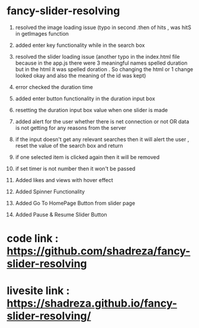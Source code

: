 # fancy-slider-resolving

1. resolved the image loading issue (typo in second .then of hits , was hitS in getImages function
2. added enter key functionality while in the search box
3. resolved the slider loading issue (another typo in the index.html file because in the app.js there were 3 meaningful names spelled duration but in the html it was spelled doration . So changing the html or 1 change looked okay and also the meaning of the id was kept)
4. error checked the duration time
5. added enter button functionality in the duration input box
6. resetting the duration input box value when one slider is made
7. added alert for the user whether there is net connection or not OR data is not getting for any reasons from the server
8. if the input doesn't get any relevant searches then it will alert the user , reset the value of the search box and return
9. if one selected item is clicked again then it will be removed
10. if set timer is not number then it won't be passed

11. Added likes and views with hover effect
12. Added Spinner Functionality
13. Added Go To HomePage Button from slider page
14. Added Pause & Resume Slider Button

# code link : https://github.com/shadreza/fancy-slider-resolving

# livesite link : https://shadreza.github.io/fancy-slider-resolving/
